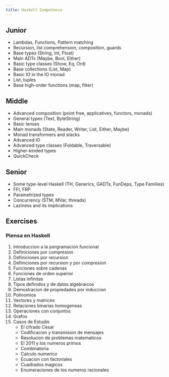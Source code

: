 ```yaml
---
title: Haskell Competence
---
```


## Junior

- Lambdas, Functions, Pattern matching
- Recursion, list comprehension, composition, guards
- Base types (String, Int, Float)
- Main ADTs (Maybe, Bool, Either)
- Basic type classes (Show, Eq, Ord)
- Base collections (List, Map)
- Basic IO in the IO monad
- List, tuples
- Base high-order functions (map, filter)

## Middle

- Advanced composition (point free, applicatives, functors, monads)
- General types (Text, ByteString)
- Basic lenses
- Main monads (State, Reader, Writer, List, Either, Maybe)
- Monad transformers and stacks
- Advanced IO
- Advanced type classes (Foldable, Traversable)
- Higher-kinded types
- QuickCheck

## Senior

- Some type-level Haskell (TH, Generics, GADTs, FunDeps, Type Families)
- FFI, FRP
- Parametrized types
- Concurrency (STM, MVar, threads)
- Laziness and its implications

## Exercises

### Piensa en Haskell

1. Introduccion a la porgramacion funcional
2. Definiciones por compresion
3. Definiciones por recursion
4. Definiciones por recursion y por compresion
5. Funciones sobre cadenas
6. Funciones de orden superior
7. Listas infinitas
8. Tipos definidos y de datos algebraicos
9. Demostracion de propiedades por induccion
10. Polinomios
11. Vectores y matrices
12. Relaciones binarias homogeneas
13. Operaciones con conjuntos
14. Grafos
15. Casos de Estudio
    - El cifrado Cesar
    - Codificacion y transmision de mensajes
    - Resolucion de problemas matematicos
    - El 2011 y los numeros primos
    - Combinatoria
    - Calculo numerico
    - Ecuacion con factoriales
    - Cuadrados magicos
    - Enumeraciones de los numeros racionales

